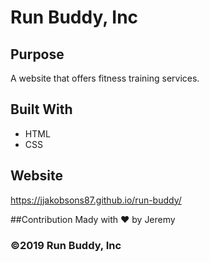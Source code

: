 # Run Buddy, Inc

## Purpose 
A website that offers fitness training services. 

## Built With 
* HTML 
* CSS

## Website
https://jjakobsons87.github.io/run-buddy/ 

##Contribution 
Mady with ❤️ by Jeremy 

### ©️2019 Run Buddy, Inc
